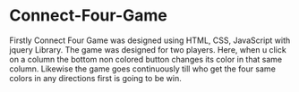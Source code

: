 # Connect-Four-Game
Firstly Connect Four Game was designed using HTML, CSS, JavaScript with jquery Library. The game was designed for two players. Here, when u click on a column the bottom non colored button changes its color in that same column. Likewise the game goes continuously till who get the four same colors in any directions first is going to be win.

